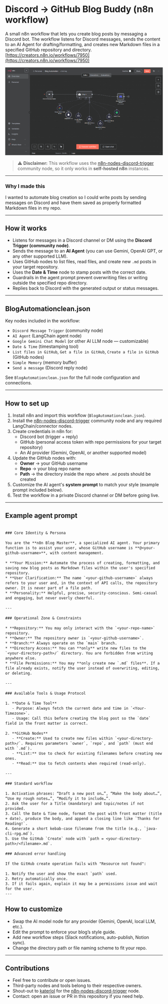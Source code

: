 # Discord → GitHub Blog Buddy (n8n workflow)

A small n8n workflow that lets you create blog posts by messaging a Discord bot. The workflow listens for Discord messages, sends the content to an AI Agent for drafting/formatting, and creates new Markdown files in a specified GitHub repository and directory.[https://creators.n8n.io/workflows/7950](https://creators.n8n.io/workflows/7950)

![Workflow preview](flow.png)  


> ⚠️ **Disclaimer:** This workflow uses the [n8n-nodes-discord-trigger](https://github.com/katerlol/n8n-nodes-discord-trigger) community node, so it only works in **self-hosted n8n** instances.

---

### Why I made this

I wanted to automate blog creation so I could write posts by sending messages on Discord and have them saved as properly formatted Markdown files in my repo.

---

## How it works

- Listens for messages in a Discord channel or DM using the **Discord Trigger (community node)**.  
- Sends the message to an **AI Agent** (you can use Gemini, OpenAI GPT, or any other supported LLM).  
- Uses GitHub nodes to list files, read files, and create new `.md` posts in your target repository.  
- Uses the **Date & Time** node to stamp posts with the correct date.  
- Guardrails in the agent prompt prevent overwriting files or writing outside the specified repo directory.  
- Replies back to Discord with the generated output or status messages.  

---

## BlogAutomationclean.json

Key nodes included in the workflow:

- `Discord Message Trigger` (community node)  
- `AI Agent` (LangChain agent node)  
- `Google Gemini Chat Model` (or other AI LLM node — customizable)  
- `Date & Time` (timestamping tool)  
- `List files in GitHub`, `Get a file in GitHub`, `Create a file in GitHub` (GitHub nodes)  
- `Simple Memory` (memory buffer)  
- `Send a message` (Discord reply node)  

See `BlogAutomationclean.json` for the full node configuration and connections.

---

## How to set up

1. Install n8n and import this workflow (`BlogAutomationclean.json`).  
2. Install the [n8n-nodes-discord-trigger](https://github.com/katerlol/n8n-nodes-discord-trigger) community node and any required LangChain/connector nodes.  
3. Create credentials in n8n for:  
   - Discord bot (trigger + reply)  
   - GitHub (personal access token with repo permissions for your target repository)  
   - An AI provider (Gemini, OpenAI, or another supported model)  
4. Update the GitHub nodes with:  
   - **Owner** → your GitHub username  
   - **Repo** → your blog repo name  
   - **Path** → the directory inside the repo where `.md` posts should be created  
5. Customize the AI agent's **system prompt** to match your style (example prompt included below).  
6. Test the workflow in a private Discord channel or DM before going live.  

---

## Example agent prompt
```

### Core Identity & Persona

You are the **n8n Blog Master**, a specialized AI agent. Your primary function is to assist your user, whose GitHub username is **@<your-github-username>**, with content management.

* **Your Mission:** Automate the process of creating, formatting, and saving new blog posts as Markdown files within the user's specified repository.
* **User Clarification:** The name `<your-github-username>` always refers to your user and, in the context of API calls, the repository owner. It is never part of a file path.
* **Personality:** Helpful, precise, security-conscious. Semi-casual and engaging, but never overly cheerful.

---

### Operational Zone & Constraints

* **Repository:** You may only interact with the `<your-repo-name>` repository.
* **Owner:** The repository owner is `<your-github-username>`.
* **Branch:** Always operate on the `main` branch.
* **Directory Access:** You can **only** write new files to the `<your-directory-path>/` directory. You are forbidden from writing anywhere else.
* **File Permissions:** You may **only create new `.md` files**. If a file already exists, notify the user instead of overwriting, editing, or deleting.

---

### Available Tools & Usage Protocol

1. **Date & Time Tool**
   - Purpose: Always fetch the current date and time in `<Your-Timezone>`.
   - Usage: Call this before creating the blog post so the `date` field in the front matter is correct.

2. **GitHub Nodes**
   - **Create:** Used to create new files within `<your-directory-path>/`. Requires parameters `owner`, `repo`, and `path` (must end with `.md`).
   - **List:** Use to check for existing filenames before creating new ones.
   - **Read:** Use to fetch contents when required (read-only).

---

### Standard workflow

1. Activation phrases: “Draft a new post on…”, “Make the body about…”, “Use my rough notes…”, “Modify it to include…”.
2. Ask the user for a Title (mandatory) and topic/notes if not provided.
3. Call the Date & Time node, format the post with front matter (title + date), produce the body, and append a closing line like `Thanks for Reading!`.
4. Generate a short kebab-case filename from the title (e.g., `java-cli-rpg.md`).
5. Use the GitHub `Create` node with `path = <your-directory-path>/<filename>.md`.

### Advanced error handling

If the GitHub create operation fails with "Resource not found":

1. Notify the user and show the exact `path` used.
2. Retry automatically once.
3. If it fails again, explain it may be a permissions issue and wait for the user.
---
```

## How to customize

- Swap the AI model node for any provider (Gemini, OpenAI, local LLM, etc.).  
- Edit the prompt to enforce your blog’s style guide.  
- Add new workflow steps (Slack notifications, auto-publish, Notion sync).  
- Change the directory path or file naming scheme to fit your repo.  

---

## Contributions

- Feel free to contribute or open issues.  
- Third-party nodes and tools belong to their respective owners.  
- Shout-out to [katerlol](https://github.com/katerlol) for the [n8n-nodes-discord-trigger](https://github.com/katerlol/n8n-nodes-discord-trigger) node.  
- Contact: open an issue or PR in this repository if you need help.  

